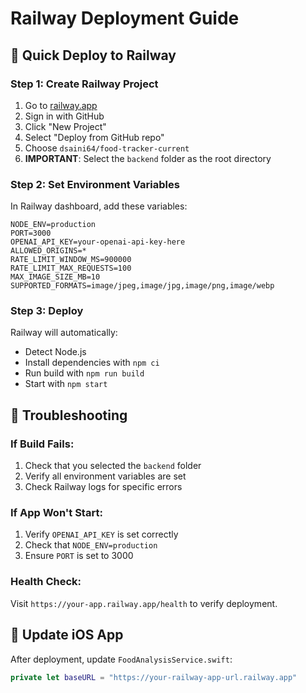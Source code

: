 # Railway Deployment Guide

## 🚀 Quick Deploy to Railway

### Step 1: Create Railway Project
1. Go to [railway.app](https://railway.app)
2. Sign in with GitHub
3. Click "New Project"
4. Select "Deploy from GitHub repo"
5. Choose `dsaini64/food-tracker-current`
6. **IMPORTANT**: Select the `backend` folder as the root directory

### Step 2: Set Environment Variables
In Railway dashboard, add these variables:

```
NODE_ENV=production
PORT=3000
OPENAI_API_KEY=your-openai-api-key-here
ALLOWED_ORIGINS=*
RATE_LIMIT_WINDOW_MS=900000
RATE_LIMIT_MAX_REQUESTS=100
MAX_IMAGE_SIZE_MB=10
SUPPORTED_FORMATS=image/jpeg,image/jpg,image/png,image/webp
```

### Step 3: Deploy
Railway will automatically:
- Detect Node.js
- Install dependencies with `npm ci`
- Run build with `npm run build`
- Start with `npm start`

## 🔧 Troubleshooting

### If Build Fails:
1. Check that you selected the `backend` folder
2. Verify all environment variables are set
3. Check Railway logs for specific errors

### If App Won't Start:
1. Verify `OPENAI_API_KEY` is set correctly
2. Check that `NODE_ENV=production`
3. Ensure `PORT` is set to 3000

### Health Check:
Visit `https://your-app.railway.app/health` to verify deployment.

## 📱 Update iOS App
After deployment, update `FoodAnalysisService.swift`:
```swift
private let baseURL = "https://your-railway-app-url.railway.app"
```
